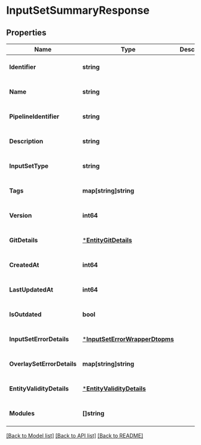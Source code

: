 # InputSetSummaryResponse

## Properties
Name | Type | Description | Notes
------------ | ------------- | ------------- | -------------
**Identifier** | **string** |  | [optional] [default to null]
**Name** | **string** |  | [optional] [default to null]
**PipelineIdentifier** | **string** |  | [optional] [default to null]
**Description** | **string** |  | [optional] [default to null]
**InputSetType** | **string** |  | [optional] [default to null]
**Tags** | **map[string]string** |  | [optional] [default to null]
**Version** | **int64** |  | [optional] [default to null]
**GitDetails** | [***EntityGitDetails**](EntityGitDetails.md) |  | [optional] [default to null]
**CreatedAt** | **int64** |  | [optional] [default to null]
**LastUpdatedAt** | **int64** |  | [optional] [default to null]
**IsOutdated** | **bool** |  | [optional] [default to null]
**InputSetErrorDetails** | [***InputSetErrorWrapperDtopms**](InputSetErrorWrapperDTOPMS.md) |  | [optional] [default to null]
**OverlaySetErrorDetails** | **map[string]string** |  | [optional] [default to null]
**EntityValidityDetails** | [***EntityValidityDetails**](EntityValidityDetails.md) |  | [optional] [default to null]
**Modules** | **[]string** |  | [optional] [default to null]

[[Back to Model list]](../README.md#documentation-for-models) [[Back to API list]](../README.md#documentation-for-api-endpoints) [[Back to README]](../README.md)

